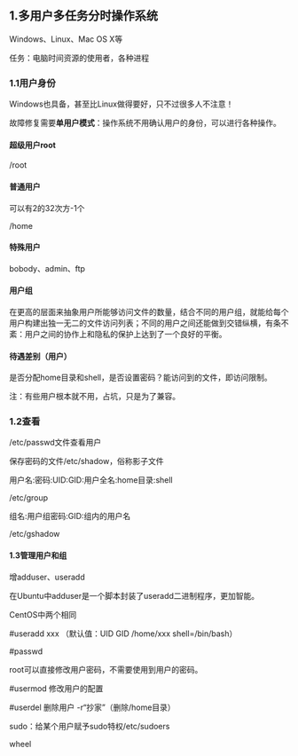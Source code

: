 ## 1.多用户多任务分时操作系统

Windows、Linux、Mac OS X等

任务：电脑时间资源的使用者，各种进程

### 1.1用户身份

Windows也具备，甚至比Linux做得要好，只不过很多人不注意！

故障修复需要**单用户模式**：操作系统不用确认用户的身份，可以进行各种操作。

#### 超级用户root

/root

#### 普通用户

可以有2的32次方-1个

/home

#### 特殊用户

bobody、admin、ftp

#### 用户组

在更高的层面来抽象用户所能够访问文件的数量，结合不同的用户组，就能给每个用户构建出独一无二的文件访问列表；不同的用户之间还能做到交错纵横，有条不紊：用户之间的协作上和隐私的保护上达到了一个良好的平衡。

#### 待遇差别（用户）

是否分配home目录和shell，是否设置密码？能访问到的文件，即访问限制。

注：有些用户根本就不用，占坑，只是为了兼容。

### 1.2查看

/etc/passwd文件查看用户

保存密码的文件/etc/shadow，俗称影子文件

用户名:密码:UID:GID:用户全名:home目录:shell

/etc/group

组名:用户组密码:GID:组内的用户名

/etc/gshadow

#### 1.3管理用户和组

增adduser、useradd

在Ubuntu中adduser是一个脚本封装了useradd二进制程序，更加智能。

CentOS中两个相同

#useradd xxx （默认值：UID GID /home/xxx shell=/bin/bash）

#passwd

root可以直接修改用户密码，不需要使用到用户的密码。

#usermod 修改用户的配置

#userdel 删除用户 -r“抄家”（删除/home目录）

sudo：给某个用户赋予sudo特权/etc/sudoers

wheel